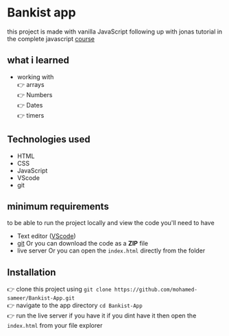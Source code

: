 # Bankist app

this project is made with vanilla JavaScript following up with jonas tutorial in the complete javascript [course](https://www.udemy.com/course/the-complete-javascript-course)

## what i learned

- working with\
  👉 arrays\
  👉 Numbers\
  👉 Dates\
  👉 timers

## Technologies used

- HTML
- CSS
- JavaScript
- VScode
- git

## minimum requirements

to be able to run the project locally and view the code you'll need to have

- Text editor ([VScode](https://code.visualstudio.com/))
- [git](https://git-scm.com/) Or you can download the code as a **ZIP** file
- live server Or you can open the `index.html` directly from the folder

## Installation

👉 clone this project using `git clone https://github.com/mohamed-sameer/Bankist-App.git` \
👉 navigate to the app directory `cd Bankist-App`\
👉 run the live server if you have it if you dint have it then open the `index.html` from your file explorer
